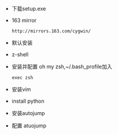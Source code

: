- 下载setup.exe

- 163 mirror

  ```
  http://mirrors.163.com/cygwin/
  ```

- 默认安装

- z-shell

- 安装并配置 oh my zsh,~/.bash_profile加入

  ```
  exec zsh
  ```

- 安装vim

- install python

- 安装autojump

- 配置 atuojump
